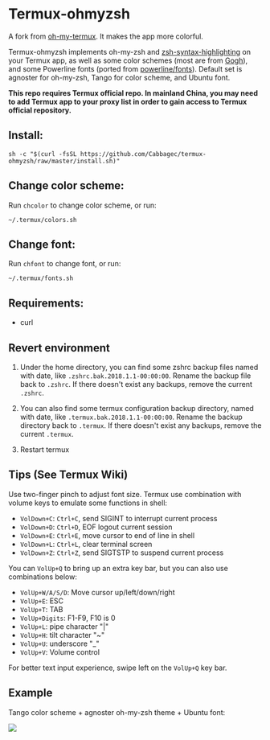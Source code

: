 # Termux-ohmyzsh

A fork from [oh-my-termux](https://github.com/4679/oh-my-termux). It makes the app more colorful.

Termux-ohmyzsh implements oh-my-zsh and [zsh-syntax-highlighting](https://github.com/zsh-users/zsh-syntax-highlighting) on your Termux app, as well as some color schemes (most are from [Gogh](https://github.com/Mayccoll/Gogh)), and some Powerline fonts (ported from [powerline/fonts](https://github.com/powerline/fonts)). Default set is agnoster for oh-my-zsh, Tango for color scheme, and Ubuntu font.



**This repo requires Termux official repo. In mainland China, you may need to add Termux app to your proxy list in order to gain access to Termux official repository.**

## Install:
```shell
sh -c "$(curl -fsSL https://github.com/Cabbagec/termux-ohmyzsh/raw/master/install.sh)"
```

## Change color scheme:
Run `chcolor` to change color scheme, or run:
```shell
~/.termux/colors.sh
```
## Change font:
Run `chfont` to change font, or run:
```shell
~/.termux/fonts.sh
```

## Requirements:
 - curl

## Revert environment
1. Under the home directory, you can find some zshrc backup files named with date, like `.zshrc.bak.2018.1.1-00:00:00`. Rename the backup file back to `.zshrc`. If there doesn't exist any backups, remove the current `.zshrc`.

2. You can also find some termux configuration backup directory, named with date, like `.termux.bak.2018.1.1-00:00:00`. Rename the backup directory back to `.termux`. If there doesn't exist any backups, remove the current `.termux`.

3. Restart termux

## Tips (See Termux Wiki)
Use two-finger pinch to adjust font size. Termux use combination with volume keys to emulate some functions in shell:
* `VolDown+C`: `Ctrl+C`, send SIGINT to interrupt current process
* `VolDown+D`: `Ctrl+D`, EOF logout current session
* `VolDown+E`: `Ctrl+E`, move cursor to end of line in shell
* `VolDown+L`: `Ctrl+L`, clear terminal screen
* `VolDown+Z`: `Ctrl+Z`, send SIGTSTP to suspend current process

You can `VolUp+Q` to bring up an extra key bar, but you can also use combinations below:
* `VolUp+W/A/S/D`: Move cursor up/left/down/right
* `VolUp+E`: ESC
* `VolUp+T`: TAB
* `VolUp+Digits`: F1-F9, F10 is 0
* `VolUp+L`: pipe character "|"
* `VolUp+H`: tilt character "~"
* `VolUp+U`: underscore "_"
* `VolUp+V`: Volume control

For better text input experience, swipe left on the `VolUp+Q` key bar.


## Example
Tango color scheme + agnoster oh-my-zsh theme + Ubuntu font:

![](./termux-ohmyzsh.png)
